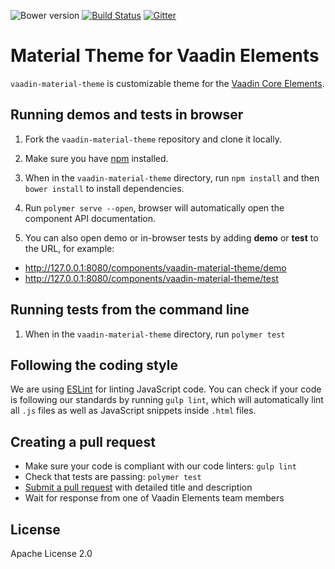![Bower version](https://img.shields.io/bower/v/vaadin-material-theme.svg)
[![Build Status](https://travis-ci.org/vaadin/vaadin-material-theme.svg?branch=master)](https://travis-ci.org/vaadin/vaadin-material-theme)
[![Gitter](https://badges.gitter.im/Join%20Chat.svg)](https://gitter.im/vaadin/vaadin-core-elements?utm_source=badge&utm_medium=badge&utm_campaign=pr-badge)

# Material Theme for Vaadin Elements

`vaadin-material-theme` is customizable theme for the [Vaadin Core Elements](https://vaadin.com/elements).


## Running demos and tests in browser

1. Fork the `vaadin-material-theme` repository and clone it locally.

1. Make sure you have [npm](https://www.npmjs.com/) installed.

1. When in the `vaadin-material-theme` directory, run `npm install` and then `bower install` to install dependencies.

1. Run `polymer serve --open`, browser will automatically open the component API documentation.

1. You can also open demo or in-browser tests by adding **demo** or **test** to the URL, for example:

  - http://127.0.0.1:8080/components/vaadin-material-theme/demo
  - http://127.0.0.1:8080/components/vaadin-material-theme/test


## Running tests from the command line

1. When in the `vaadin-material-theme` directory, run `polymer test`


## Following the coding style

We are using [ESLint](http://eslint.org/) for linting JavaScript code. You can check if your code is following our standards by running `gulp lint`, which will automatically lint all `.js` files as well as JavaScript snippets inside `.html` files.


## Creating a pull request

  - Make sure your code is compliant with our code linters: `gulp lint`
  - Check that tests are passing: `polymer test`
  - [Submit a pull request](https://www.digitalocean.com/community/tutorials/how-to-create-a-pull-request-on-github) with detailed title and description
  - Wait for response from one of Vaadin Elements team members


## License

Apache License 2.0
